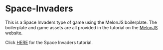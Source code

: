 # Space-Invaders

This is a Space Invaders type of game using the MelonJS boilerplate. The boilerplate and game assets are all provided in the tutorial on the [MelonJS](http://melonjs.org/) website.

Click [HERE](http://melonjs.github.io/tutorial-space-invaders/) for the Space Invaders tutorial.
